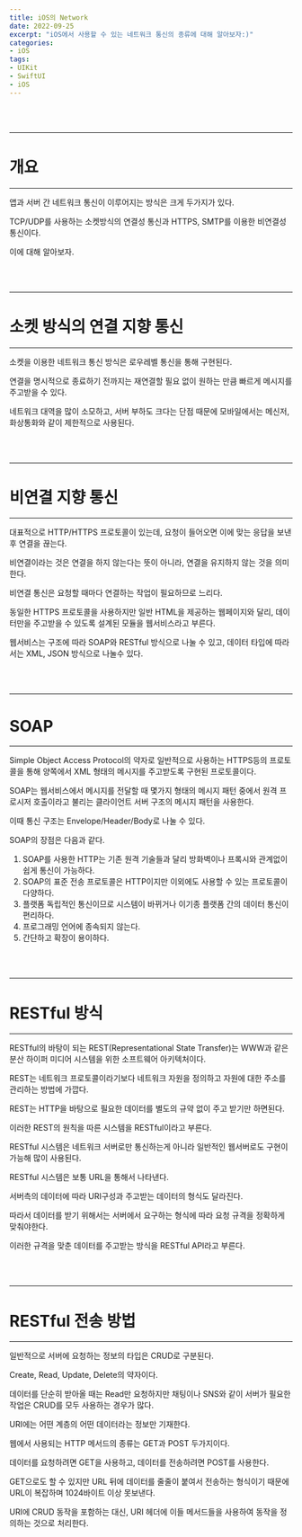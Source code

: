 ```yaml
---
title: iOS의 Network
date: 2022-09-25
excerpt: "iOS에서 사용할 수 있는 네트워크 통신의 종류에 대해 알아보자:)"
categories:
- iOS
tags:
- UIKit
- SwiftUI
- iOS
---
```



<br />
<br />

---

# 개요

---

앱과 서버 간 네트워크 통신이 이루어지는 방식은 크게 두가지가 있다.

TCP/UDP를 사용하는 소켓방식의 연결성 통신과 HTTPS, SMTP를 이용한 비연결성 통신이다.

이에 대해 알아보자.

<br />
<br />

---

# 소켓 방식의 연결 지향 통신

---

소켓을 이용한 네트워크 통신 방식은 로우레벨 통신을 통해 구현된다.

연결을 명시적으로 종료하기 전까지는 재연결할 필요 없이 원하는 만큼 빠르게 메시지를 주고받을 수 있다.

네트워크 대역을 많이 소모하고, 서버 부하도 크다는 단점 때문에 모바일에서는 메신저, 화상통화와 같이 제한적으로 사용된다.

<br />
<br />

---

# 비연결 지향 통신

---

대표적으로 HTTP/HTTPS 프로토콜이 있는데, 요청이 들어오면 이에 맞는 응답을 보낸후 연결을 끊는다.

비연결이라는 것은 연결을 하지 않는다는 뜻이 아니라, 연결을 유지하지 않는 것을 의미한다.

비연결 통신은 요청할 때마다 연결하는 작업이 필요하므로 느리다.

동일한 HTTPS 프로토콜을 사용하지만 일반 HTML을 제공하는 웹페이지와 달리, 데이터만을 주고받을 수 있도록 설계된 모듈을 웹서비스라고 부른다.

웹서비스는 구조에 따라 SOAP와 RESTful 방식으로 나눌 수 있고, 데이터 타입에 따라서는 XML, JSON 방식으로 나눌수 있다.

<br />
<br />

---

# SOAP

---

Simple Object Access Protocol의 약자로 일반적으로 사용하는 HTTPS등의 프로토콜을 통해 양쪽에서 XML 형태의 메시지를 주고받도록 구현된 프로토콜이다.

SOAP는 웹서비스에서 메시지를 전달할 때 몇가지 형태의 메시지 패턴 중에서 원격 프로시저 호출이라고 불리는 클라이언트 서버 구조의 메시지 패턴을 사용한다.

이때 통신 구조는 Envelope/Header/Body로 나눌 수 있다.

SOAP의 장점은 다음과 같다.

1. SOAP를 사용한 HTTP는 기존 원격 기술들과 달리 방화벽이나 프록시와 관계없이 쉽게 통신이 가능하다.
2. SOAP의 표준 전송 프로토콜은 HTTP이지만 이외에도 사용할 수 있는 프로토콜이 다양하다.
3. 플랫폼 독립적인 통신이므로 시스템이 바뀌거나 이기종 플랫폼 간의 데이터 통신이 편리하다.
4. 프로그래밍 언어에 종속되지 않는다.
5. 간단하고 확장이 용이하다.

<br />
<br />

---

# RESTful 방식

---

RESTful의 바탕이 되는 REST(Representational State Transfer)는 WWW과 같은 분산 하이퍼 미디어 시스템을 위한 소프트웨어 아키텍처이다.

REST는 네트워크 프로토콜이라기보다 네트워크 자원을 정의하고 자원에 대한 주소를 관리하는 방법에 가깝다.

REST는 HTTP을 바탕으로 필요한 데이터를 별도의 규약 없이 주고 받기만 하면된다.

이러한 REST의 원칙을 따른 시스템을 RESTful이라고 부른다.

RESTful 시스템은 네트워크 서버로만 통신하는게 아니라 일반적인 웹서버로도 구현이 가능해 많이 사용된다.

RESTful 시스템은 보통 URL을 통해서 나타낸다.

서버측의 데이터에 따라 URI구성과 주고받는 데이터의 형식도 달라진다.

따라서 데이터를 받기 위해서는 서버에서 요구하는 형식에 따라 요청 규격을 정확하게 맞춰야한다.

이러한 규격을 맞춘 데이터를 주고받는 방식을 RESTful API라고 부른다.

<br />
<br />

---

# RESTful 전송 방법

---

일반적으로 서버에 요청하는 정보의 타입은 CRUD로 구분된다.

Create, Read, Update, Delete의 약자이다.

데이터를 단순히 받아올 때는 Read만 요청하지만 채팅이나 SNS와 같이 서버가 필요한 작업은 CRUD를 모두 사용하는 경우가 많다.

URI에는 어떤 계층의 어떤 데이터라는 정보만 기재한다.

웹에서 사용되는 HTTP 메서드의 종류는 GET과 POST 두가지이다.

데이터를 요청하려면 GET을 사용하고, 데이터를 전송하려면 POST를 사용한다.

GET으로도 할 수 있지만 URL 뒤에 데이터를 줄줄이 붙여서 전송하는 형식이기 때문에 URL이 복잡하며 1024바이트 이상 못보낸다.

URI에 CRUD 동작을 포함하는 대신, URI 헤더에 이들 메서드들을 사용하여 동작을 정의하는 것으로 처리한다.

